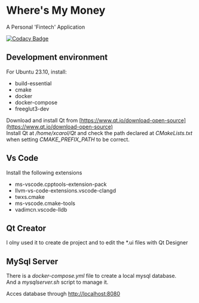 # Where's My Money

A Personal 'Fintech' Application  

[![Codacy Badge](https://app.codacy.com/project/badge/Grade/f5be67cc1a014fcab81676691fcbd100)](https://app.codacy.com/gh/xcarol/wmm/dashboard?utm_source=gh&utm_medium=referral&utm_content=&utm_campaign=Badge_grade)  

## Development environment

For Ubuntu 23.10, install:

- build-essential
- cmake
- docker
- docker-compose
- freeglut3-dev

Download and install Qt from [https://www.qt.io/download-open-source](https://www.qt.io/download-open-source)  
Install Qt at _/home/xcarol/Qt_ and check the path declared at _CMakeLists.txt_ when setting _CMAKE_PREFIX_PATH_ to be correct.

## Vs Code

Install the following extensions

- ms-vscode.cpptools-extension-pack
- llvm-vs-code-extensions.vscode-clangd
- twxs.cmake
- ms-vscode.cmake-tools
- vadimcn.vscode-lldb

## Qt Creator

I olny used it to create de project and to edit the *.ui files with Qt Designer

## MySql Server

There is a _docker-compose.yml_ file to create a local mysql database.  
And a _mysqlserver.sh_ script to manage it.  

Acces database through [http://localhost:8080](http://localhost:8080)  

